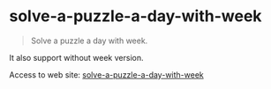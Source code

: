 # solve-a-puzzle-a-day-with-week

> Solve a puzzle a day with week.

It also support without week version.

Access to web site: [solve-a-puzzle-a-day-with-week](https://solve-a-puzzle-a-day-with-week.realign.cn)
